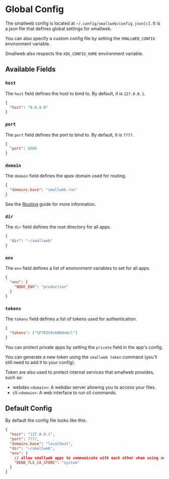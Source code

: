 # Global Config

The smallweb config is located at `~/.config/smallweb/config.json[c]`. It is a json file that defines global settings for smallweb.

You can also specify a custom config file by setting the `SMALLWEB_CONFIG` environment variable.

Smallweb also respects the `XDG_CONFIG_HOME` environment variable.

## Available Fields

### `host`

The `host` field defines the host to bind to. By default, it is `127.0.0.1`.

```json
{
  "host": "0.0.0.0"
}
```

### `port`

The `port` field defines the port to bind to. By default, it is `7777`.

```json
{
  "port": 8000
}
```

### `domain`

The `domain` field defines the apex domain used for routing.

```json
{
  "domains.base": "smallweb.run"
}
```

See the [Routing](../guides/routing.md) guide for more information.

### `dir`

The `dir` field defines the root directory for all apps.

```json
{
  "dir": "~/smallweb"
}
```

### `env`

The `env` field defines a list of environment variables to set for all apps.

```json
{
  "env": {
    "NODE_ENV": "production"
  }
}
```

### `tokens`

The `tokens` field defines a list of tokens used for authentication.

```json
{
  "tokens": ["SF7RZt9shD6UnUcl"]
}
```

You can protect private apps by setting the `private` field in the app's config.

You can generate a new token using the `smallweb token` command (you'll still need to add it to your config).

Token are also used to protect internal services that smallweb provides, such as:

- webdav.`<domain>`: A webdav server allowing you to access your files.
- cli.`<domain>`: A web interface to run cli commands.

## Default Config

By default the config file looks like this:

```json
{
  "host": "127.0.0.1",
  "port": 7777,
  "domains.base": "localhost",
  "dir": "~/smallweb",
  "env": {
    // allow smallweb apps to communicate with each other when using self-signed certificates
    "DENO_TLS_CA_STORE": "system"
  }
}
```
